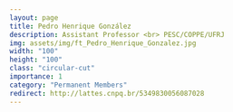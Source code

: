 ```yaml
---
layout: page
title: Pedro Henrique González
description: Assistant Professor <br> PESC/COPPE/UFRJ
img: assets/img/ft_Pedro_Henrique_Gonzalez.jpg
width: "100"
height: "100"
class: "circular-cut"
importance: 1
category: "Permanent Members"
redirect: http://lattes.cnpq.br/5349830056087028
---
```

